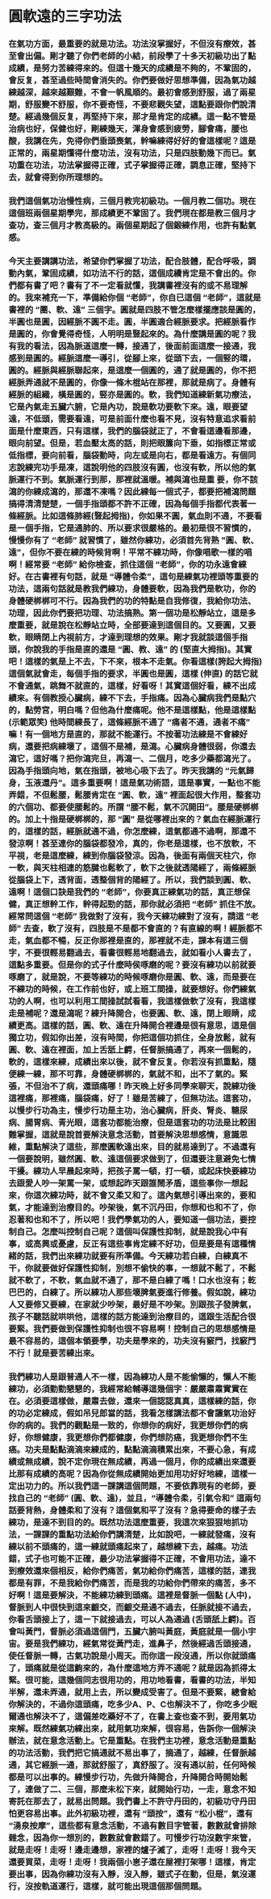 # 圓軟遠的三字功法

### 在氣功方面，最重要的就是功法。功法沒掌握好，不但沒有療效，甚至會出偏。剛才聽了你們老師的小結，前段學了十多天初級功出了點成績，是努力苦練得來的。但這十幾天的成績是不夠的，不鞏固的，會反复，甚至過些時間會消失的。你們要做好思想準備，因為氣功越練越深，越來越艱難，不會一帆風順的。最初會感到舒服，過了兩星期，舒服變不舒服，你不要奇怪，不要悲觀失望，這點要跟你們說清楚。經過幾個反复，再堅持下來，那才是肯定的成績。這一點不管是治病也好，保健也好，剛練幾天，渾身會感到疲勞，腳會痛，腰也酸，我講在先，免得你們垂頭喪氣，幹嘛練得好好的會這樣呢？這是正常的，兩星期懂得什麼功法，沒有功法，只是四肢動幾下而已。氣功重在功法，功法掌握得正確，式子掌握得正確，調息正確，堅持下去，就會得到你所理想的。

### 我們這個氣功治慢性病，三個月教完初級功。一個月教二個功。現在這個班兩個星期學完，那成績更不鞏固了。我們現在都是教三個月才查功，查三個月才教高級的。兩個星期起了個鍛練作用，也許有點氣感。

### 今天主要講講功法，希望你們掌握了功法，配合肢體，配合呼吸，調動內氣，鞏固成績，如功法不行的話，這個成續肯定是不會出的。你們都有書了吧？書有了不一定看就懂，我講書裡沒有的或不易理解的。我來補充一下，準備給你個 “老師”，你自已這個 “老師”，這就是書裡的 “團、軟、遠” 三個字。圓就是四肢不管怎麼樣擺應該是圓的，半圓也是圓，因經脈不圓不走。圓，半圓適合經脈要求。把經脈看作是圓的，你會覺得奇怪，人明明是豎起來的。為什麼講是圓的呢？我有我的看法，因為脈道這麼一轉，接通了，後面前面這麼一接通，我感到是圓的。經脈這麼一導引，從腳上來，從頭下去，一個竪的環，圓的。經脈與經脈聯起來，是這麼一個圓的，通了就是圓的，你不把經脈弄通就不是圓的，你像一條木棍站在那裡，那就是病了。身體有經脈的組織，橫是圓的，竪亦是圓的。軟，我們知道練新氣功療法，它是內氣走五臟六腑，它是內功，說是軟功要軟下來。遠，眼要望遠，不低頭，需要看遠，可是前面什麼也看不見，沒有特意追求看前面是什麼東西，只有這樣，我們的腦袋就正了，不會看這邊看那邊，眼向前望。但是，若血壓太高的話，則把眼簾向下垂，如指標正常或低指標，要向前看，腦袋動時，向左或是向右，都是看遠方。有個同志說練完功手是凍，這說明他的四肢沒有圓，也沒有軟，所以他的氣脈運行不到。氣脈運行到那，那裡就溫暖。補與瀉也是重 要，你不該瀉的你練成瀉的，那還不凍嗎？因此練每一個式子，都要把補瀉問題搞得清清楚楚，一個手指頭都不許不正確，因為每個手指都代表著一條經脈。比如這條肺經(豎起拇指)，你如果不圓，氣血則不通，不要看是ー個手指，它是通肺的、所以要求很嚴格的。最初是很不習慣的，慢慢你有了 “老師” 就習慣了，雖然你練功，必須首先背熟 "圓、軟、遠”，但你不要在練的時候背啊！平常不練功時，你像唱歌一樣的唱啊！經常要 “老師” 給你檢查，抓住這個 “老師”，你的功永遠會練好。在古書裡有句話，就是 “導體令柔”，這句是練氣功裡頭等重要的功法，這兩句話就是教我們練功，身體要軟，因為我們是軟功，你的身體硬梆梆可不行。因為我們的功的特點是自我修復，我給你功法、功理，因此你們要把功理、功法搞熟。第一個功是松靜站立，這是多麼重要，就是說在松靜站立時，全部要達到這個目的。又要圓，又要軟，眼睛閉上內視前方，才達到理想的效果。剛才我就談這個手指頭，你說我的手指是直的還是 “圓、教、遠” 的 (堅直大拇指)。其實吧！這樣的氣是上不去，下不來，根本不走氣。你看這樣(誇起大拇指) 這個氣就會走，每個手指的要求，半圓也是圓，這樣 (伸直) 的話它就不會通氣，跳舞不就直的，這樣，好看呀！其實這個好看，練不出成績來。有個教授心臟病，練不下去，手指痛。因為心臟病我們是點穴的，點勞宮，明白嗎？但他為什麼痛呢。他不是這樣點，他是這樣點 (示範眾笑) 他時間練長了，這條經脈不通了 “痛者不通，通者不痛” 嘛！有一個地方是直的，那就不能運行。不按著功法練是不會練好病，還要把病練壞了，這個不是補，是瀉。心臟病身體很弱，你還去瀉它，這好嗎？把你瀉完旦，再瀉一、二個月，吃多少藥都瀉光了。因為手指頭向地，氣在指頭，被地心吸下去了。昨天我講的 “元氣歸身，玉液還丹”。這多重要啊！這是氣功術語，這是事實，一點也不能弄錯，不但鬆腰，鬆腰肯定在 “圓、軟，遠” 裡面起很大作用，整套功的六個功、都要使腰鬆的。所謂 “腰不鬆，氣不沉開田”。腰是硬梆梆的。加上十指是硬梆梆的，那 “圓” 是從哪裡出來的？氣血在經脈運行的，這樣的話，經脈就通不過，你怎麼練，這氣都通不過啊，那還不發涼啊！甚至連你的腦袋都發冷，真的，你老是這樣，也不放軟，不平視，老是這麼練，練到你腦袋發涼。因為，後面有兩個天柱穴，你一軟，與天柱相連的筋腱也鬆軟了，軟下之後就透陽經了，兩條經脈從腦袋上下，透背面，透整個背的陽經了。所以，我們談到圓、軟、遠啊！這個口訣是我們的 “老師”，你要真正練氣功的話，真正想保健，真正想幹工作，幹得起勁的話，那你就必須把 “老師” 抓住不放。經常問這個 “老師” 我做對了沒有，我今天練功練對了沒有，請這 “老師” 去查，軟了沒有，四肢是不是都不會直的？有直線的啊！經脈都不走，氣血都不暢，反正你那裡是直的，那裡就不走，課本有這三個字，不要很輕易翻過去，看書很輕易地翻過去，就如看小人書去了，這點多重要。但是你的式子什麼時侯啄磨的呢？要沒有練功以前就要啄磨了，就是說，不要等練功的時候啄磨你是圓、軟、遠，而是要在不練功的時候，在工作前也好，或上班工間操，就要想好。你們練氣功的人啊，也可以利用工間操試試看看，我這樣做軟了沒有，我這樣走是補呢？還是瀉呢？練升降開合，也要圓、軟、遠，閉上眼睛，成績更高。這樣的話，圓、軟、遠在升降開合裡邊是很有意思，這是個獨立功，假如你出差，沒有時間，你把這個功抓住，全身放鬆，就有圓、軟、遠在裡面，加上舌舐上齶，任督脈搞通了，再來一個鬆的，軟的，這樣來練，成績出來以後，就不會反复。你若沒有抓重點，隨便練一練，那不可靠，身體硬梆梆的，氣就不和，出不了氣的。緊張，不但治不了病，還頭痛哪！昨天晚上好多同學來聊天，說練功後這裡痛，那裡痛，腦袋痛，好了！雖是苦練了，但無功法。這套功，以慢步行功為主，慢步行功是主功，治心臟病，肝炎、腎炎、糖尿病、腸胃病、青光眼，這套功都能治療，但是這套功的功法是比較困難掌握，這就是說首要解決意念活動，首要解決思想感情，意識思維，重點解決了這些，那麼圓軟遠出來，目的就易達到了。不過還有一個要說明，雖然圓、軟、遠這個要求做到了，但還要注意避免七情干擾。練功人早晨起來時，把孩子罵一頓，打一頓，或起床快要練功去跟愛人吵一架罵一架，或想起昨天跟誰鬧矛盾，這些事你一想起來，你這次練功時，就不會又柔又和了。這內氣想引導出來的，要和氣，才能達到治療目的。吵架後，氣不沉丹田，你想和也和不了，你忍著和也和不了，所以吧！我們學氣功的人，要知道一個功法，要控制自己。怎麼叫控制自己呢？這個叫保護性抑制，就是說我心中有事，或高興或憂慮，反正有這些事肯定練不好功，但是要是有這種情緒的話，我們出來練功就要有所準備。今天練功若白練，白練真不干，你就要做好保護性抑制，別想不偷快的事，一想就不鬆了，不鬆就不軟了，不軟，氣血就不通了，那不是白練了嗎！口水也沒有；乾巴巴的，白練了。所以練功人那些壞脾氣要進行修養。假如說，練功人又要修又要練，在家就少吵架，最好是不吵架。別跟孩子發脾氣，孩子不聽話就哄哄他，這樣的話方能達到治療目的，這跟生活配合很要緊。我們要做到保護性抑制也很不容易啊！控制自己的思想感情是最不容易的，這個本領要學，功夫是學來的，功夫沒有竅門，找竅門不行！就是要苦練出來。

### 我們練功人是跟普通人不一樣，因為練功人是不能偷懶的，懶人不能練功，必須勤勤懇懇的，我經常給輔導這幾個字：嚴嚴肅肅實實在在。必須要這樣做，嚴肅去做，還來一個認認真真，這樣練的話，你的功必定練成，假如吊兒郎當的話，我看怎樣講法都不會讓氣功治好你的病的。我們的觀點是一致的，你想你的病好，我更想你們的病好，你想健康，我更想你們都健康，你們想防癌，我更想你們不生癌。功夫是點點滴滴來練成的，點點滴滴積累出來，不要心急，有成績或無成績，說不定你現在無成績，再過一個月，你的成績出來還要比那有成績的高呢？因為你從無成績開始更加用功好好地練，這樣一定出功力的。所以我們這一課講這個問題，不要依靠現有的老師，要找自己的 “老師” (圓、軟、遠)，並且，“導體令柔，引氣令和” 這兩句話要背熱，身體柔和了沒有？這個氣和平了沒有？急得要命的樣子去練功，是達不到目的的。既然功法這麼重要，我這次來狠狠地抓功法，一課課的重點功法給你們講清楚，比如說吧，一練就發痛，沒有練以前不頭痛的，這一練就頭痛起來了，越想練下去，越痛。功法錯，式子也可能不正確，最少功法掌握得不正確，不會用功法，達不到療效還來個相反，給你們痛苦，氣功給你們痛苦，這樣的話，連我都是有罪，不是我給你們痛苦，而是我的功給你們帶來的痛苦，多不好啊！這是要解決，不能練功練到頭痛。這裡是督脈一個點 (人中)，督脈到人中很快到這來齦交，而齦交是通不過去，任脈就接不過去，你看舌頭接上了，這ー下就接過去，可以人為通過 (舌頭舐上齶)。百會叫黃門，督脈必須過這個門，五臟六腑叫黃庭，黃庭就是一個小宇宙。要是我們練功，經氣常從黃門走，進鼻子，然後經過舌頭接通，使任督脈一轉，古氣功說是小周天。而你這一段沒通，所以你就頭痛了，頭痛就是從這齣來的，為什麼這地方弄不通呢？就是因為抓得太緊。很可能，這幾個同志很用功的，用功地看書，看書的功法，半知半解，還未弄通，就用上去，所以變成受害了。但是不要緊，總會給你解決的，不過你這頭痛，吃多少A、P、C也解決不了，你吃多少眠爾通也解決不了，這偏差吃藥好不了，在書上查也查不到，要用氣功來解。既然練氣功練出來，就用氣功來解，很容易，告訴你一個解決辦法，就在意念活動上。它是重點。在我們主功裡，意念活動是重點的功法活動，我們把它搞通就不易出事了，摘通了，越練，任督脈越通，其它經脈一通，那就舒服了，真舒服了。沒有通以前，任何時候都是可以出事的。練慢步行功，先做升降開合，升降開合時開始鬆了，連做了二、三個，那麼未松下來，就開始行功，一走，意念不知寄託在那去了，就易出問題。我們書上不許守丹田的，初級功守丹田怕更容易出事。此外初級功裡，還有 “頭按”，還有 “松小棍”，還有 “湧泉按摩”，這些都有意念活動，不過有數目字管著，數數就會排除雜念，因為你一想別的，數數就會數錯了。可慢步行功沒數字來管，就是走呀！走呀！邊走邊想，家裡的爐子滅了，走呀！走呀！我今天還要買菜，走呀！走呀！我兩個小崽子還在屋裡打架哪！這樣，肯定要出事，因為你練功沒有入靜，沒入靜，雖式子在動，但是，氣沒運行，沒按軌道運行，這樣，就可能出現這個那個問題。
